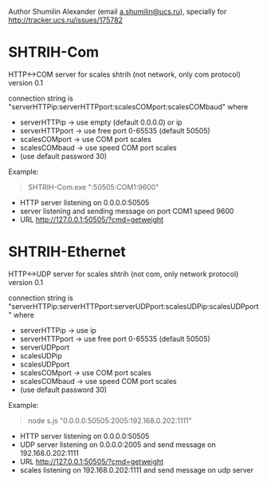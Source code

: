Author Shumilin Alexander (email a.shumilin@ucs.ru), specially for http://tracker.ucs.ru/issues/175782<br />

# SHTRIH-Com

HTTP<->COM server for scales shtrih (not network, only com protocol) version 0.1

connection string is "serverHTTPip:serverHTTPport:scalesCOMport:scalesCOMbaud" where

- serverHTTPip   -> use empty (default 0.0.0.0) or ip
- serverHTTPport -> use free port 0-65535 (default 50505)
- scalesCOMport  -> use COM port scales
- scalesCOMbaud  -> use speed COM port scales
- (use default password 30)

Example:

>SHTRIH-Com.exe ":50505:COM1:9600"
- HTTP server listening on 0.0.0.0:50505
- server listening and sending message on port COM1 speed 9600
- URL http://127.0.0.1:50505/?cmd=getweight

# SHTRIH-Ethernet

HTTP<->UDP server for scales shtrih (not com, only network protocol) version 0.1

connection string is "serverHTTPip:serverHTTPport:serverUDPport:scalesUDPip:scalesUDPport" where

- serverHTTPip   -> use ip
- serverHTTPport -> use free port 0-65535 (default 50505)
- serverUDPport
- scalesUDPip
- scalesUDPport
- scalesCOMport  -> use COM port scales
- scalesCOMbaud  -> use speed COM port scales
- (use default password 30)

Example:

> node s.js "0.0.0.0:50505:2005:192.168.0.202:1111"
- HTTP server listening on 0.0.0.0:50505
- UDP server listening on 0.0.0.0:2005 and send message on 192.168.0.202:1111
- URL http://127.0.0.1:50505/?cmd=getweight
- scales listening on 192.168.0.202:1111 and send message on udp server
